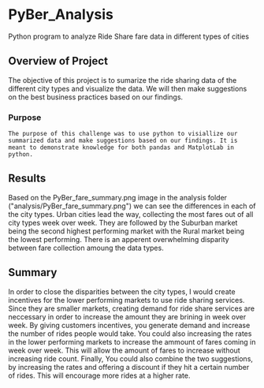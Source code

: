 # PyBer_Analysis
Python program to analyze Ride Share fare data in different types of cities

## Overview of Project
 The objective of this project is to sumarize the ride sharing data of the different city types and visualize the data. We will then make suggestions on the best business practices based on our findings.
### Purpose
    The purpose of this challenge was to use python to visiallize our summarized data and make suggestions based on our findings. It is meant to demonstrate knowledge for both pandas and MatplotLab in python.

 
## Results 
Based on the PyBer_fare_summary.png image in the analysis folder ("analysis/PyBer_fare_summary.png") we can see the differences in each of the city types. Urban cities lead the way, collecting the most fares out of all city types week over week. They are followed by the Suburban market being the second highest performing market with the Rural market being the lowest performing. There is an apperent overwhelming disparity between fare collection amoung the data types.  
   
## Summary 
In order to close the disparities between the city types, I would create incentives for the lower performing markets to use ride sharing services. Since they are smaller markets, creating demand for ride share services are neccessary in order to increase the amount they are brining in week over week. By giving customers incentives, you generate demand and increase the number of rides people would take. You could also increasing the rates in the lower performing markets to increase the ammount of fares coming in week over week. This will allow the amount of fares to increase without increasing ride count. Finally,  You could also combine the two suggestions, by increasing the rates and offering a discount if they hit a certain number of rides. This will encourage more rides at a higher rate. 

